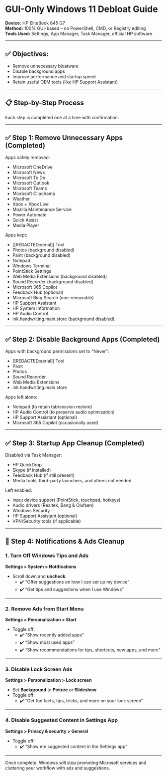 # GUI-Only Windows 11 Debloat Guide  
**Device:** HP EliteBook 845 G7  
**Method:** 100% GUI-based – no PowerShell, CMD, or Registry editing  
**Tools Used:** Settings, App Manager, Task Manager, official HP software  

---

## ✅ Objectives:
- Remove unnecessary bloatware
- Disable background apps
- Improve performance and startup speed
- Retain useful OEM tools (like HP Support Assistant)

---

## 📋 Step-by-Step Process  
Each step is completed one at a time with confirmation.

---

## ✅ Step 1: Remove Unnecessary Apps (Completed)

Apps safely removed:
- Microsoft OneDrive
- Microsoft News
- Microsoft To Do
- Microsoft Outlook
- Microsoft Teams
- Microsoft Clipchamp
- Weather
- Xbox + Xbox Live
- Mozilla Maintenance Service
- Power Automate
- Quick Assist
- Media Player

Apps kept:
- [[REDACTED:serial]] Tool
- Photos (background disabled)
- Paint (background disabled)
- Notepad
- Windows Terminal
- PointStick Settings
- Web Media Extensions (background disabled)
- Sound Recorder (background disabled)
- Microsoft 365 Copilot
- Feedback Hub (optional)
- Microsoft Bing Search (non-removable)
- HP Support Assistant
- HP System Information
- HP Audio Control
- ink.handwriting.main.store (background disabled)

---

## ✅ Step 2: Disable Background Apps (Completed)

Apps with background permissions set to "Never":
- [[REDACTED:serial]] Tool
- Paint
- Photos
- Sound Recorder
- Web Media Extensions
- ink.handwriting.main.store

Apps left alone:
- Notepad (to retain tab/session restore)
- HP Audio Control (to preserve audio optimization)
- HP Support Assistant (optional)
- Microsoft 365 Copilot (occasionally used)

---

## ✅ Step 3: Startup App Cleanup (Completed)

Disabled via Task Manager:
- HP QuickDrop
- Skype (if installed)
- Feedback Hub (if still present)
- Media tools, third-party launchers, and others not needed

Left enabled:
- Input device support (PointStick, touchpad, hotkeys)
- Audio drivers (Realtek, Bang & Olufsen)
- Windows Security
- HP Support Assistant (optional)
- VPN/Security tools (if applicable)

---

## 🔹 Step 4: Notifications & Ads Cleanup

### 1. Turn Off Windows Tips and Ads

**Settings > System > Notifications**

- Scroll down and **uncheck**:
  - ✔️ “Offer suggestions on how I can set up my device”
  - ✔️ “Get tips and suggestions when I use Windows”

---

### 2. Remove Ads from Start Menu

**Settings > Personalization > Start**

- Toggle off:
  - ✔️ “Show recently added apps”
  - ✔️ “Show most used apps”
  - ✔️ “Show recommendations for tips, shortcuts, new apps, and more”

---

### 3. Disable Lock Screen Ads

**Settings > Personalization > Lock screen**

- Set **Background** to **Picture** or **Slideshow**
- Toggle off:
  - ✔️ “Get fun facts, tips, tricks, and more on your lock screen”

---

### 4. Disable Suggested Content in Settings App

**Settings > Privacy & security > General**

- Toggle off:
  - ✔️ “Show me suggested content in the Settings app”

---

Once complete, Windows will stop promoting Microsoft services and cluttering your workflow with ads and suggestions.
